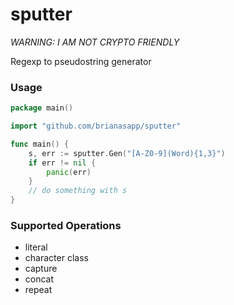 # sputter

_WARNING: I AM NOT CRYPTO FRIENDLY_

Regexp to pseudostring generator

### Usage
```go
package main()

import "github.com/brianasapp/sputter"

func main() {
	s, err := sputter.Gen("[A-Z0-9](Word){1,3}")
	if err != nil {
		panic(err)
	}
	// do something with s
}
```

### Supported Operations
 * literal
 * character class
 * capture
 * concat
 * repeat
